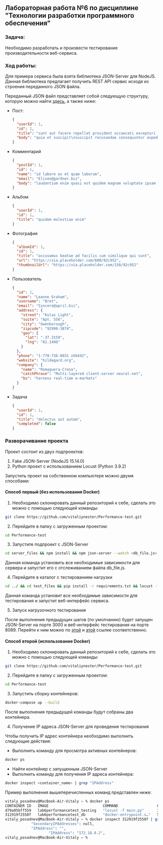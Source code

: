 ## Лабораторная работа №6 по дисциплине "Технологии разработки программного обеспечения"

### Задача:

Необходимо разработать и произвести тестирование производительности веб-сервиса.

### Ход работы:

Для примера сервиса была взята библиотека JSON-Server для NodeJS. Данная библиотека предлагает получить REST API сервис
исходя из строения переданного JSON файла.

Переданный JSON файл представляет собой следующую структуру, которую можно
найти [здесь](https://github.com/vitaliynester/Performance-test/blob/master/server_files/db_example.json), а также ниже:

- Пост:
    ```json
    {
      "userId": 1,
      "id": 1,
      "title": "sunt aut facere repellat provident occaecati excepturi optio reprehenderit",
      "body": "quia et suscipit\nsuscipit recusandae consequuntur expedita et cum\nreprehenderit molestiae ut ut quas totam\nnostrum rerum est autem sunt rem eveniet architecto"
    }
    ```
- Комментарий
    ```json
    {
      "postId": 1,
      "id": 1,
      "name": "id labore ex et quam laborum",
      "email": "Eliseo@gardner.biz",
      "body": "laudantium enim quasi est quidem magnam voluptate ipsam eos\ntempora quo necessitatibus\ndolor quam autem quasi\nreiciendis et nam sapiente accusantium"
    }
    ```
- Альбом
    ```json
    {
      "userId": 1,
      "id": 1,
      "title": "quidem molestiae enim"
    }
    ```
- Фотография
    ```json
    {
      "albumId": 1,
      "id": 1,
      "title": "accusamus beatae ad facilis cum similique qui sunt",
      "url": "https://via.placeholder.com/600/92c952",
      "thumbnailUrl": "https://via.placeholder.com/150/92c952"
    }
    ```
- Пользователь
    ```json
    {
      "id": 1,
      "name": "Leanne Graham",
      "username": "Bret",
      "email": "Sincere@april.biz",
      "address": {
        "street": "Kulas Light",
        "suite": "Apt. 556",
        "city": "Gwenborough",
        "zipcode": "92998-3874",
        "geo": {
          "lat": "-37.3159",
          "lng": "81.1496"
        }
      },
      "phone": "1-770-736-8031 x56442",
      "website": "hildegard.org",
      "company": {
        "name": "Romaguera-Crona",
        "catchPhrase": "Multi-layered client-server neural-net",
        "bs": "harness real-time e-markets"
      }
    }
    ```
- Задача
    ```json
    {
      "userId": 1,
      "id": 1,
      "title": "delectus aut autem",
      "completed": false
    }
    ```

### Разворачивание проекта

Проект состоит из двух подпроектов:

1. Fake JSON-Server (NodeJS 15.14.0)
2. Python проект с использованием Locust (Python 3.9.2)

Запустить проект на собственном компьютере можно двумя способами:

#### Способ первый (без использования Docker)

1. Необходимо склонировать данный репозиторий к себе, сделать это можно с помощью следующей команды:

```bash
git clone https://github.com/vitaliynester/Performance-test.git
```

2. Перейдите в папку с загруженным проектом:

```bash
cd Performance-test
```

3. Запустите подпроект с JSON-Server

```bash
cd server_files && npm install && npm json-server --watch <db_file.js>
```

Данная команда установить все необходимые зависимости для сервера и запустит его с отслеживанием файла db_file.js.

4. Перейдите в каталог с тестированием нагрузки

```bash
cd ../ && cd test_files && pip install -r requirements.txt && locust -f main.py
```

Данная команда установит все необходимые зависимости для тестирования и запустит веб-интерфейс сервиса.

5. Запуск нагрузочного тестирования

После выполнения предыдущих шагов (по умолчанию) будет запущен JSON-Server на порте 3000 и веб-интерфейс тестирования на
порте 8089. Перейти к ним можно по [этой](http://localhost:3000) и [этой](http://localhost:8089) ссылке соответственно.

#### Способ второй (использование Docker)

1. Необходимо склонировать данный репозиторий к себе, сделать это можно с помощью следующей команды:

```bash
git clone https://github.com/vitaliynester/Performance-test.git
```

2. Перейдите в папку с загруженным проектом:

```bash
cd Performance-test
```

3. Запустить сборку контейнеров:

```bash
docker-compose up --build
```

После выполнения предыдущей команды будут собраны два контейнера.

4. Получение IP адреса JSON-Server для проведения тестирования

Чтобы получить IP адрес контейнера необходимо выполнить следующие действия:

* Выполнить команду для просмотра активных контейнеров:

```bash
docker ps
```

* Найти контейнер с запущенным JSON-Server
* Выполнить команду для получения IP адреса контейнера:

```bash
docker inspect <container_name> | grep "IPAddress"
```

Пример выполнения вышеперечисленных команд представлен ниже:

```bash
vitaly_posadnev@MacBook-Air-Vitaly ~ % docker ps
CONTAINER ID   IMAGE                         COMMAND                  CREATED          STATUS          PORTS                    NAMES
d79a85bff559   lab6performancetest_testing   "locust -f main.py"      30 seconds ago   Up 28 seconds   0.0.0.0:8090->8089/tcp   lab6performancetest_testing_1
312919f2558f   lab6performancetest_db        "docker-entrypoint.s…"   53 minutes ago   Up 29 seconds   0.0.0.0:3020->3020/tcp   lab6performancetest_db_1
vitaly_posadnev@MacBook-Air-Vitaly ~ % docker inspect 312919f2558f | grep "IPAddress"
            "SecondaryIPAddresses": null,
            "IPAddress": "",
                    "IPAddress": "172.18.0.2",
vitaly_posadnev@MacBook-Air-Vitaly ~ % 
```